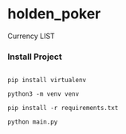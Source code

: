 # holden_poker

Currency LIST

### Install Project

```

pip install virtualenv

python3 -m venv venv

pip install -r requirements.txt

python main.py

```